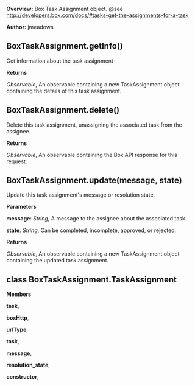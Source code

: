 **Overview:** Box Task Assignment object. @see http://developers.box.com/docs/#tasks-get-the-assignments-for-a-task

**Author:** jmeadows

BoxTaskAssignment.getInfo()
---------------------------
Get information about the task assignment

**Returns**

*Observable*,  An observable containing a new TaskAssignment object containing the details of this task assignment.

BoxTaskAssignment.delete()
--------------------------
Delete this task assignment, unassigning the associated task from the assignee.

**Returns**

*Observable*,  An observable containing the Box API response for this request.

BoxTaskAssignment.update(message, state)
----------------------------------------
Update this task assignment's message or resolution state.

**Parameters**

**message**:  *String*,  A message to the assignee about the associated task.

**state**:  *String*,  Can be completed, incomplete, approved, or rejected.

**Returns**

*Observable*,  An observable containing a new TaskAssignment object containing the updated task assignment.

class BoxTaskAssignment.TaskAssignment
--------------------------------------
**Members**

**task**,  


**boxHttp**,  


**urlType**,  


**task**,  


**message**,  


**resolution_state**,  


**constructor**,  


